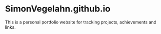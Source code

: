 # SimonVegelahn.github.io

This is a personal portfolio website for tracking projects, achievements and links.



